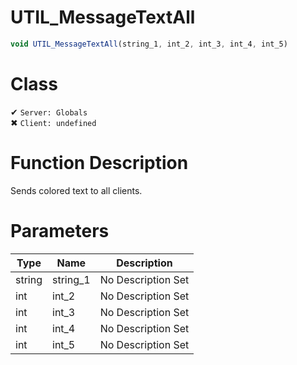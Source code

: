 # UTIL_MessageTextAll
```js
void UTIL_MessageTextAll(string_1, int_2, int_3, int_4, int_5)
```
# Class
✔ `Server: Globals`  
✖ `Client: undefined`  

# Function Description
Sends colored text to all clients.
# Parameters
Type|Name|Description
--|--|--
string|string_1|No Description Set
int|int_2|No Description Set
int|int_3|No Description Set
int|int_4|No Description Set
int|int_5|No Description Set
